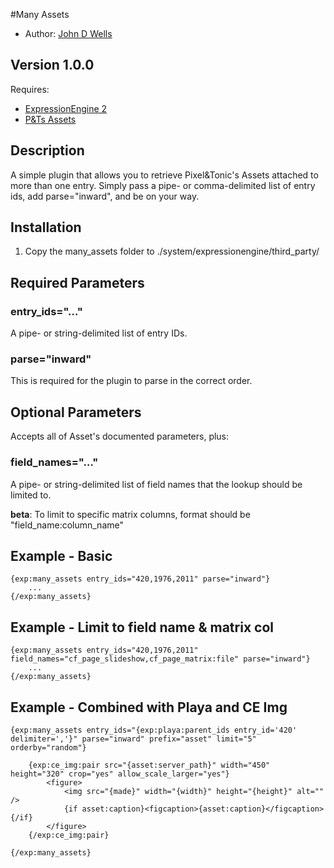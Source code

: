 #Many Assets

* Author: [John D Wells](http://johndwells.com)

## Version 1.0.0 

Requires:

* [ExpressionEngine 2](http://expressionengine.com/)
* [P&Ts Assets](http://pixelandtonic.com/assets)

## Description

A simple plugin that allows you to retrieve Pixel&Tonic's Assets attached to more than one entry. Simply pass a pipe- or comma-delimited list of entry ids, add parse="inward", and be on your way. 

## Installation

1. Copy the many_assets folder to ./system/expressionengine/third_party/

## Required Parameters

### entry_ids="..."

A pipe- or string-delimited list of entry IDs.

### parse="inward"

This is required for the plugin to parse in the correct order.

## Optional Parameters

Accepts all of Asset's documented parameters, plus:

### field_names="…"

A pipe- or string-delimited list of field names that the lookup should be limited to.

__beta__: To limit to specific matrix columns, format should be "field_name:column_name"


## Example - Basic

	{exp:many_assets entry_ids="420,1976,2011" parse="inward"}
		...
	{/exp:many_assets}


## Example - Limit to field name & matrix col

	{exp:many_assets entry_ids="420,1976,2011" field_names="cf_page_slideshow,cf_page_matrix:file" parse="inward"}
		...
	{/exp:many_assets}

## Example - Combined with Playa and CE Img

	{exp:many_assets entry_ids="{exp:playa:parent_ids entry_id='420' delimiter=','}" parse="inward" prefix="asset" limit="5" orderby="random"}

		{exp:ce_img:pair src="{asset:server_path}" width="450" height="320" crop="yes" allow_scale_larger="yes"}
			<figure>
				<img src="{made}" width="{width}" height="{height}" alt="" />
				{if asset:caption}<figcaption>{asset:caption}</figcaption>{/if}
			</figure>
		{/exp:ce_img:pair}
		
	{/exp:many_assets}
